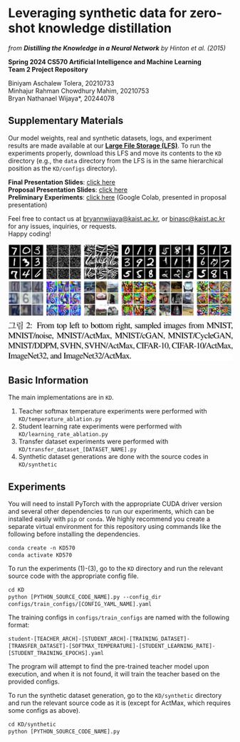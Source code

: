 # Leveraging synthetic data for zero-shot knowledge distillation
<I>from <b>Distilling the Knowledge in a Neural Network</b> by Hinton et al. (2015)</i>  

<b>Spring 2024 CS570 Artificial Intelligence and Machine Learning<br>Team 2 Project Repository</b>  

Biniyam Aschalew Tolera, 20210733  
Minhajur Rahman Chowdhury Mahim, 20210753  
Bryan Nathanael Wijaya*, 20244078  

## Supplementary Materials
Our model weights, real and synthetic datasets, logs, and experiment results are made available at our <b>[Large File Storage (LFS)](https://drive.google.com/drive/folders/1olJpDZGBdqGfRMRGX4YWHssmSQlni3MQ?usp=sharing)</b>. To run the experiments properly, download this LFS and move its contents to the `KD` directory (e.g., the `data` directory from the LFS is in the same hierarchical position as the `KD/configs` directory).

<b>Final Presentation Slides</b>: [click here](https://drive.google.com/file/d/1_7xqqR90UwgvPAeDePMi4GJpRhfSYnVZ/view?usp=sharing)   
<b>Proposal Presentation Slides</b>: [click here](https://drive.google.com/file/d/1RY5rADP_7IwGY96B4_OZ1qsWX33N71hS/view?usp=drive_link)  
<b>Preliminary Experiments</b>: [click here](https://colab.research.google.com/drive/1BgBITP3YACQsZ48FGG0AMv5wktvt1uNq?usp=sharing) (Google Colab, presented in proposal presentation)  

Feel free to contact us at [bryannwijaya@kaist.ac.kr](mailto:bryannwijaya@kaist.ac.kr), or [binasc@kaist.ac.kr](mailto:binasc@kaist.ac.kr) for any issues, inquiries, or requests.  
Happy coding!

![Figure 1: Generated data](figure.jpg)

## Basic Information
The main implementations are in `KD`.
1. Teacher softmax temperature experiments were performed with `KD/temperature_ablation.py`
2. Student learning rate experiments were performed with `KD/learning_rate_ablation.py`
3. Transfer dataset experiments were performed with `KD/transfer_dataset_[DATASET_NAME].py`
4. Synthetic dataset generations are done with the source codes in `KD/synthetic`

## Experiments
You will need to install PyTorch with the appropriate CUDA driver version and several other dependencies to run our experiments, which can be installed easily with `pip` or `conda`. We highly recommend you create a separate virtual environment for this repository using commands like the following before installing the dependencies.
```
conda create -n KD570
conda activate KD570
```

To run the experiments (1)-(3), go to the `KD` directory and run the relevant source code with the appropriate config file.
```
cd KD
python [PYTHON_SOURCE_CODE_NAME].py --config_dir configs/train_configs/[CONFIG_YAML_NAME].yaml
```
The training configs in `configs/train_configs` are named with the following format:
```
student-[TEACHER_ARCH]-[STUDENT_ARCH]-[TRAINING_DATASET]-[TRANSFER_DATASET]-[SOFTMAX_TEMPERATURE]-[STUDENT_LEARNING_RATE]-[STUDENT_TRAINING_EPOCHS].yaml
```
The program will attempt to find the pre-trained teacher model upon execution, and when it is not found, it will train the teacher based on the provided configs.

To run the synthetic dataset generation, go to the `KD/synthetic` directory and run the relevant source code as it is (except for ActMax, which requires some configs as above).
```
cd KD/synthetic
python [PYTHON_SOURCE_CODE_NAME].py
```
